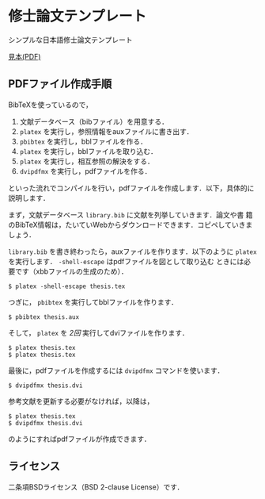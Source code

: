 # 修士論文テンプレート #

シンプルな日本語修士論文テンプレート

[見本(PDF)](https://dl.dropboxusercontent.com/u/608308/master-thesis-template/thesis.pdf)

## PDFファイル作成手順 ##

BibTeXを使っているので，

1. 文献データベース（bibファイル）を用意する．
2. `platex` を実行し，参照情報をauxファイルに書き出す．
3. `pbibtex` を実行し，bblファイルを作る．
4. `platex` を実行し，bblファイルを取り込む．
5. `platex` を実行し，相互参照の解決をする．
6. `dvipdfmx` を実行し，pdfファイルを作る．

といった流れでコンパイルを行い，pdfファイルを作成します．以下，具体的に
説明します．

まず，文献データベース `library.bib` に文献を列挙していきます．論文や書
籍のBibTeX情報は，たいていWebからダウンロードできます．コピペしていきま
しょう．

`library.bib` を書き終わったら，auxファイルを作ります．以下のように
`platex` を実行します． `-shell-escape` はpdfファイルを図として取り込む
ときには必要です（xbbファイルの生成のため）．

    $ platex -shell-escape thesis.tex

つぎに， `pbibtex` を実行してbblファイルを作ります．

    $ pbibtex thesis.aux

そして， `platex` を *2回* 実行してdviファイルを作ります．

    $ platex thesis.tex
    $ platex thesis.tex

最後に，pdfファイルを作成するには `dvipdfmx` コマンドを使います．

    $ dvipdfmx thesis.dvi

参考文献を更新する必要がなければ，以降は，

    $ platex thesis.tex
    $ dvipdfmx thesis.dvi

のようにすればpdfファイルが作成できます．

## ライセンス ##

二条項BSDライセンス（BSD 2-clause License）です．
